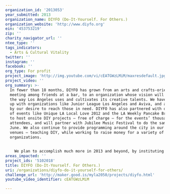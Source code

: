 ```yaml
---
organization_id: '2013053'
year_submitted: 2013
organization_name: DIYFO (Do-It-Yourself. For Others.)
organization_website: 'http://www.diyfo.org'
ein: '453753219'
zip: ''
charity_navigator_url: ''
ntee_type: ''
tags_indicators:
  - Arts & Cultural Vitality
twitter: ''
instagram: ''
facebook: ''
org_type: For profit
project_image: 'http://img.youtube.com/vi/cEATGWzLMiM/maxresdefault.jpg'
project_video: ''
org_summary: >-
  In fewer than 18 months, DIYFO has grown from an arts and crafts-oriented
  meeting among friends at a bar, to an organization whose vision will change
  the way Los Angeles uses and cultivates its creative talents. We have teamed
  up with organizations like Junior League Los Angeles and Aviva, and are driven
  by our desire to reach those in need. DIYFO has also partnered with organizers
  of events like Unique LA Local Love 2012 and the LA Weekly Pancake Breakfast
  to host onsite DIY projects — free of charge — for the events’ thousands of
  attendees, and will partner with Jubilee Music Festival to do the same in
  June. We also continue to provide programming around the city in our sponsor
  venues — teaching DIY, while working to raise money for a variety of
  organizations.
   
   
    We plan to accomplish much more in 2013 and beyond, by instituting our pilot program in a physical space, while meanwhile expanding our multimedia content to extend our reach — using all available resources and outlets to provide artistic opportunities, advance appreciation and understanding, and unlock the creative potential in all of LA’s residents.
areas_impacted: ''
project_ids: '5102018'
title: DIYFO (Do-It-Yourself. For Others.)
uri: /organizations/diyfo-do-it-yourself-for-others/
challenge_url: 'http://maker.good.is/myla2050/projects/diyfo.html'
youtube_video_identifier: cEATGWzLMiM

---
```

